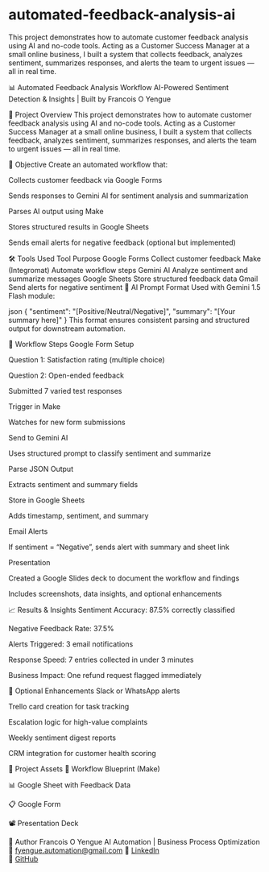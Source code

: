 # automated-feedback-analysis-ai
This project demonstrates how to automate customer feedback analysis using AI and no-code tools. Acting as a Customer Success Manager at a small online business, I built a system that collects feedback, analyzes sentiment, summarizes responses, and alerts the team to urgent issues — all in real time.

📊 Automated Feedback Analysis Workflow
AI-Powered Sentiment Detection & Insights | Built by Francois O Yengue

🧩 Project Overview
This project demonstrates how to automate customer feedback analysis using AI and no-code tools. Acting as a Customer Success Manager at a small online business, I built a system that collects feedback, analyzes sentiment, summarizes responses, and alerts the team to urgent issues — all in real time.

🎯 Objective
Create an automated workflow that:

Collects customer feedback via Google Forms

Sends responses to Gemini AI for sentiment analysis and summarization

Parses AI output using Make

Stores structured results in Google Sheets

Sends email alerts for negative feedback (optional but implemented)

🛠️ Tools Used
Tool	Purpose
Google Forms	Collect customer feedback
Make (Integromat)	Automate workflow steps
Gemini AI	Analyze sentiment and summarize messages
Google Sheets	Store structured feedback data
Gmail	Send alerts for negative sentiment
🧠 AI Prompt Format
Used with Gemini 1.5 Flash module:

json
{
  "sentiment": "[Positive/Neutral/Negative]",
  "summary": "[Your summary here]"
}
This format ensures consistent parsing and structured output for downstream automation.

🔄 Workflow Steps
Google Form Setup

Question 1: Satisfaction rating (multiple choice)

Question 2: Open-ended feedback

Submitted 7 varied test responses

Trigger in Make

Watches for new form submissions

Send to Gemini AI

Uses structured prompt to classify sentiment and summarize

Parse JSON Output

Extracts sentiment and summary fields

Store in Google Sheets

Adds timestamp, sentiment, and summary

Email Alerts

If sentiment = “Negative”, sends alert with summary and sheet link

Presentation

Created a Google Slides deck to document the workflow and findings

Includes screenshots, data insights, and optional enhancements

📈 Results & Insights
Sentiment Accuracy: 87.5% correctly classified

Negative Feedback Rate: 37.5%

Alerts Triggered: 3 email notifications

Response Speed: 7 entries collected in under 3 minutes

Business Impact: One refund request flagged immediately

🚀 Optional Enhancements
Slack or WhatsApp alerts

Trello card creation for task tracking

Escalation logic for high-value complaints

Weekly sentiment digest reports

CRM integration for customer health scoring

📎 Project Assets
📄 Workflow Blueprint (Make)

📊 Google Sheet with Feedback Data

📋 Google Form

📽️ Presentation Deck

👤 Author
Francois O Yengue AI Automation | Business Process Optimization 📧 fyengue.automation@gmail.com
🔗 [LinkedIn](https://www.linkedin.com/feed/)  
🔗 [GitHub](https://github.com/fyengueautomation-commits)
